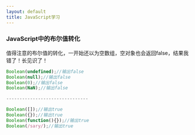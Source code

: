 ```yaml
---
layout: default
title: JavaScript学习
---
```


### JavaScript中的布尔值转化
值得注意的布尔值的转化，一开始还以为空数组，空对象也会返回false，结果我错了！长见识了！

```javaScript
Boolean(undefined);//输出false
Boolean(null);//输出false
Boolean(0);//输出false
Boolean(NaN);//输出false

-------------------------------

Boolean([]);//输出true
Boolean({});//输出true
Boolean(function(){});//输出true
Boolean(/sary/);//输出true
```

